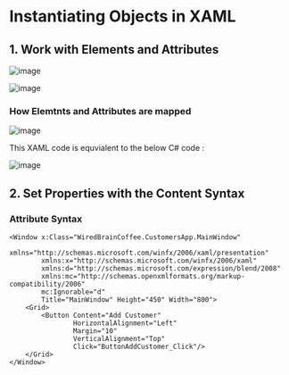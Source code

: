 # Instantiating Objects in XAML

## 1. Work with Elements and Attributes

 ![image](https://github.com/user-attachments/assets/2bfba391-8cc0-4529-928e-0945026da824)


![image](https://github.com/user-attachments/assets/bc09722a-a37f-4f3d-9737-0a3619fa733c)

### How Elemtnts and Attributes are mapped

![image](https://github.com/user-attachments/assets/a9fdfe41-a927-4686-8f5a-27e52497666d)

This XAML code is equvialent to the below C# code :

![image](https://github.com/user-attachments/assets/6e4b037a-8261-495b-82f1-7835a14a086d)

## 2. Set Properties with the Content Syntax

### Attribute Syntax 
```cahrp
<Window x:Class="WiredBrainCoffee.CustomersApp.MainWindow"
        xmlns="http://schemas.microsoft.com/winfx/2006/xaml/presentation"
        xmlns:x="http://schemas.microsoft.com/winfx/2006/xaml"
        xmlns:d="http://schemas.microsoft.com/expression/blend/2008"
        xmlns:mc="http://schemas.openxmlformats.org/markup-compatibility/2006"
        mc:Ignorable="d"
        Title="MainWindow" Height="450" Width="800">
    <Grid>
        <Button Content="Add Customer"
                HorizontalAlignment="Left"
                Margin="10"
                VerticalAlignment="Top"
                Click="ButtonAddCustomer_Click"/>
    </Grid>
</Window>
```
